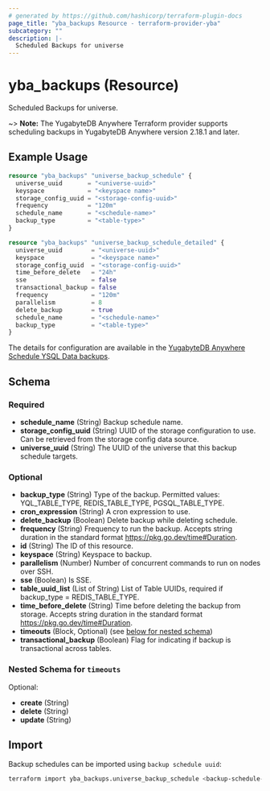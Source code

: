 ```yaml
---
# generated by https://github.com/hashicorp/terraform-plugin-docs
page_title: "yba_backups Resource - terraform-provider-yba"
subcategory: ""
description: |-
  Scheduled Backups for universe
---
```


# yba_backups (Resource)

Scheduled Backups for universe.

~> **Note:** The YugabyteDB Anywhere Terraform provider supports scheduling backups in YugabyteDB Anywhere version 2.18.1 and later.

## Example Usage

```terraform
resource "yba_backups" "universe_backup_schedule" {
  universe_uuid       = "<universe-uuid>"
  keyspace            = "<keyspace name>"
  storage_config_uuid = "<storage-config-uuid>"
  frequency           = "120m"
  schedule_name       = "<schedule-name>"
  backup_type         = "<table-type>"
}

resource "yba_backups" "universe_backup_schedule_detailed" {
  universe_uuid        = "<universe-uuid>"
  keyspace             = "<keyspace name>"
  storage_config_uuid  = "<storage-config-uuid>"
  time_before_delete   = "24h"
  sse                  = false
  transactional_backup = false
  frequency            = "120m"
  parallelism          = 8
  delete_backup        = true
  schedule_name        = "<schedule-name>"
  backup_type          = "<table-type>"
}
```

The details for configuration are available in the [YugabyteDB Anywhere Schedule YSQL Data backups](https://docs.yugabyte.com/preview/yugabyte-platform/back-up-restore-universes/schedule-data-backups/ysql/).

<!-- schema generated by tfplugindocs -->
## Schema

### Required

- **schedule_name** (String) Backup schedule name.
- **storage_config_uuid** (String) UUID of the storage configuration to use. Can be retrieved from the storage config data source.
- **universe_uuid** (String) The UUID of the universe that this backup schedule targets.

### Optional

- **backup_type** (String) Type of the backup. Permitted values: YQL_TABLE_TYPE, REDIS_TABLE_TYPE, PGSQL_TABLE_TYPE.
- **cron_expression** (String) A cron expression to use.
- **delete_backup** (Boolean) Delete backup while deleting schedule.
- **frequency** (String) Frequency to run the backup.  Accepts string duration in the standard format <https://pkg.go.dev/time#Duration>.
- **id** (String) The ID of this resource.
- **keyspace** (String) Keyspace to backup.
- **parallelism** (Number) Number of concurrent commands to run on nodes over SSH.
- **sse** (Boolean) Is SSE.
- **table_uuid_list** (List of String) List of Table UUIDs, required if backup_type = REDIS_TABLE_TYPE.
- **time_before_delete** (String) Time before deleting the backup from storage. Accepts string duration in the standard format <https://pkg.go.dev/time#Duration>.
- **timeouts** (Block, Optional) (see [below for nested schema](#nestedblock--timeouts))
- **transactional_backup** (Boolean) Flag for indicating if backup is transactional across tables.

<a id="nestedblock--timeouts"></a>

### Nested Schema for `timeouts`

Optional:

- **create** (String)
- **delete** (String)
- **update** (String)

## Import

Backup schedules can be imported using `backup schedule uuid`:

```sh
terraform import yba_backups.universe_backup_schedule <backup-schedule-uuid>
```
